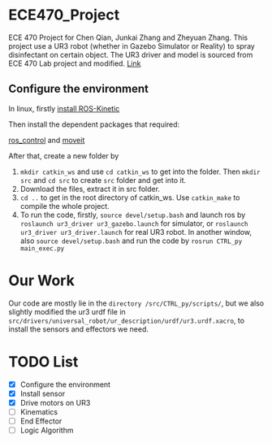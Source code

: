 # ECE470_Project
ECE 470 Project for Chen Qian, Junkai Zhang and Zheyuan Zhang.
This project use a UR3 robot (whether in Gazebo Simulator or Reality) to spray disinfectant on certain object. The UR3 driver and model is sourced from ECE 470 Lab project and modified. [Link](http://coecsl.ece.illinois.edu/ece470/)

## Configure the environment

In linux, firstly [install ROS-Kinetic](http://wiki.ros.org/kinetic/Installation)

Then install the dependent packages that required:

[ros_control](http://wiki.ros.org/ros_control?distro=kinetic#Install) and [moveit](https://moveit.ros.org/install/)

After that, create a new folder by 

1. ```mkdir catkin_ws``` and use `cd catkin_ws` to get into the folder. Then `mkdir src` and `cd src` to create `src` folder and get into it.
2. Download the files, extract it in src folder.
3. `cd ..` to get in the root directory of catkin_ws. Use `catkin_make` to compile the whole project.
4. To run the code, firstly, `source devel/setup.bash` and launch ros by `roslaunch ur3_driver ur3_gazebo.launch` for simulator, or `roslaunch ur3_driver ur3_driver.launch` for real UR3 robot. In another window, also `source devel/setup.bash` and run the code by `rosrun CTRL_py main_exec.py`

# Our Work

Our code are mostly lie in the `directory /src/CTRL_py/scripts/`, but we also slightly modified the ur3 urdf file in `src/drivers/universal_robot/ur_description/urdf/ur3.urdf.xacro`, to install the sensors and effectors we need.

# TODO List

- [x] Configure the environment
- [x] Install sensor
- [x] Drive motors on UR3
- [ ] Kinematics
- [ ] End Effector
- [ ] Logic Algorithm
